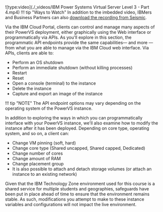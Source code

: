 ![type:video](./_videos/IBM Power Systems Virtual Server Level 3 - Part 4.mp4)
!!! tip "Ways to Watch"
    In addition to the imbedded video, IBMers and Business Partners can also <a href="https://ibm.seismic.com/Link/Content/DCqPC8JCP8gmFGmHFj6F96XBR8hP" target="_blank">download the recording from Seismic</a>.

Via the IBM Cloud Portal, clients can control and manage many aspects of their PowerVS deployment, either graphically using the Web interface or programmatically via APIs. As you'll explore in this section, the programmatic API endpoints provide the same capabilities— and more —from what you are able to manage via the IBM Cloud web interface. Via APIs, clients are able to:

- Perform an OS shutdown
- Perform an immediate shutdown (without killing processes)
- Restart
- Reset
- Open a console (terminal) to the instance
- Delete the instance
- Capture and export an image of the instance

!!! tip "NOTE"
    The API endpoint options may vary depending on the operating system of the PowerVS instance.

In addition to exploring the ways in which you can programmatically interface with your PowerVS instance, we'll also examine how to modify the instance after it has been deployed. Depending on core type, operating system, and so on, a client can:

- Change VM pinning (soft, hard)
- Change core type (Shared uncapped, Shared capped, Dedicated)
- Change number of cores
- Change amount of RAM
- Change placement group
- It is also possible to attach and detach storage volumes (or attach an instance to an existing network)

Given that the IBM Technology Zone environment used for this course is a shared service for multiple students and geographies, safeguards have been put in place ahead of time to ensure that the environment remains stable. As such, modifications you attempt to make to these instance variables and configurations will not impact the live environment.
